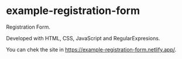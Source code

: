 # example-registration-form
Registration Form.

Developed with HTML, CSS, JavaScript and RegularExpresions. 

You can chek the site in https://example-registration-form.netlify.app/.
